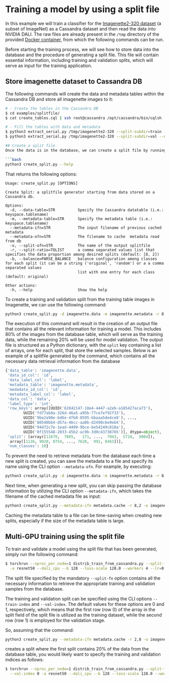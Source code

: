 # Training a model by using a split file
In this example we will train a classifier for the [Imagenette2-320
dataset](https://github.com/fastai/imagenette) (a subset of ImageNet)
as a Cassandra dataset and then read the data into NVIDIA DALI.
The raw files are already present in the `/tmp` directory of the
provided [Docker container](../../README.md#running-the-docker-container),
from which the following commands can be run.

Before starting the training process, we will see how to store data
into the database and the procedure of generating a split file. This
file will contain essential information, including training and
validation splits, which will serve as input for the training
application.

## Store imagenette dataset to Cassandra DB
The following commands will create the data and metadata tables within
the Cassandra DB and store all imagenette images to it:

```bash
# - Create the tables in the Cassandra DB
$ cd examples/splitfile/
$ cat create_tables.cql | ssh root@cassandra /opt/cassandra/bin/cqlsh

# - Fill the tables with data and metadata
$ python3 extract_serial.py /tmp/imagenette2-320 --split-subdir=train --data-table=imagenette.data --metadata-table=imagenette.metadata
$ python3 extract_serial.py /tmp/imagenette2-320 --split-subdir=val --data-table=imagenette.data --metadata-table=imagenette.metadata

## Create a split file
Once the data is in the database, we can create a split file by running the ```create_split.py``` script. To view the different options available for the script, we can use the command:

```bash
python3 create_split.py --help
```

That returns the following options:

```
Usage: create_split.py [OPTIONS]

Create Split: a splitfile generator starting from data stored on a Cassandra db.

Options:
  -d, --data-table=STR          Specify the Cassandra datatable (i.e.: keyspace.tablename)
  -m, --metadata-table=STR      Specify the metadata table (i.e.: keyspace.tablename)
  --metadata-ifn=STR            The input filename of previous cached metadata
  --metadata-ofn=STR            The filename to cache  metadata read from db
  -o, --split-ofn=STR           The name of the output splitfile
  -r, --split-ratio=TOLIST      a comma separated values list that specifies the data proportion among desired splits (default: [8, 2])
  -b, --balance=PARSE_BALANCE   balance configuration among classes for each split (it can be a string ('original', 'random') or a a comma separated values
                                list with one entry for each class (default: original)

Other actions:
  -h, --help                    Show the help
```

To create a training and validation split from the training table
images in Imagenette, we can use the following command:

```bash
python3 create_split.py -d imagenette.data -m imagenette.metadata -r 8,2 -o imagenette_splitfile.pckl
```

The execution of this command will result in the creation of an output
file that contains all the relevant information for training a
model. This includes 80% of the images from the database table, which
will serve as the training data, while the remaining 20% will be used
for model validation. The output file is structured as a Python
dictionary, with the `split` key containing a list of arrays, one for
each split, that store the selected samples. Below is an example of a
splitfile generated by the command, which contains all the necessary
data retrieval information from the database

```python
{'data_table': 'imagenette.data',
 'data_id_col': 'id',
 'data_label_col': 'label',
 'metadata_table': 'imagenette.metadata',
 'medadata_id_col': 'id',
 'metadata_label_col': 'label',
 'data_col': 'data',
 'label_type': 'int',
 'row_keys': array([UUID('62842147-18e4-4447-a2eb-a185427aca73'),
        UUID('fd77ab8a-326d-46a5-a95b-77ce7ef92f33'),
        UUID('9be2a98e-bd6e-4fb0-8595-bbaaa5de4ce0'), ...,
        UUID('80540bb4-d57a-46cc-aa0b-d2490c6e9eb4'),
        UUID('94472c7e-1ead-4499-9bce-6e54249c818a'),
        UUID('0f155548-2033-45b2-ac9b-3d0c43738765')], dtype=object),
 'split': [array([11670,  7805,   171, ...,  7043,  5710,  9004]),
  array([1136, 9020, 8754, ..., 7620,  991, 8463])],
 'num_classes': 10}
```

To prevent the need to retrieve metadata from the database each time a
new split is created, you can save the metadata to a file and specify
its name using the CLI option `--metadata-ofn`. For example, by
executing:

```bash
python3 create_split.py -d imagenette.data -m imagenette.metadata -r 8,2 --metadata-ofn metadata.cache -o imagenette_splitfile.pckl
```

Next time, when generating a new split, you can skip passing the
database information by utilizing the CLI option `--metadata-ifn`,
which takes the filename of the cached metadata file as input:

```bash
python3 create_split.py --metadata-ifn metadata.cache -r 8,2 -o imagenette_splitfile.pckl
```

Caching the metadata table to a file can be time-saving when creating
new splits, especially if the size of the metadata table is large.


## Multi-GPU training using the split file

To train and validate a model using the split file that has been
generated, simply run the following command:

```bash
$ torchrun --nproc_per_node=1 distrib_train_from_cassandra.py --split-fn imagenette_splitfile.pckl \
  -a resnet50 --dali_cpu --b 128 --loss-scale 128.0 --workers 4 --lr=0.4 --opt-level O2
```

The split file specified by the mandatory `--split-fn` option contains
all the necessary information to retrieve the appropriate training and
validation samples from the database.

The training and validation split can be specified using the CLI
options `--train-index` and `--val-index`. The default values for
these options are 0 and 1, respectively, which means that the first
row (row 0) of the array in the split field of the split file is
utilized as the training dataset, while the second row (row 1) is
employed for the validation stage.

So, assuming that the command:

```bash
python3 create_split.py --metadata-ifn metadata.cache -r 2,8 -o imagenette_splitfile.pckl
```

creates a split where the first split contains 20% of the data from
the database table, you would likely want to specify the training and
validation indices as follows:

```bash
$ torchrun --nproc_per_node=1 distrib_train_from_cassandra.py --split-fn imagenette_splitfile.pckl --train-index 1 \
  --val-index 0 -a resnet50 --dali_cpu --b 128 --loss-scale 128.0 --workers 4 --lr=0.4 --opt-level O2
```
